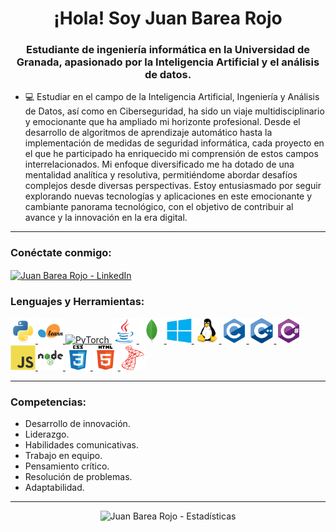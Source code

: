 <h1 align="center">¡Hola! Soy Juan Barea Rojo</h1>
<h3 align="center">Estudiante de ingeniería informática en la Universidad de Granada, apasionado por la Inteligencia Artificial y el análisis de datos.</h3>

- 💻 Estudiar en el campo de la Inteligencia Artificial, Ingeniería y Análisis de Datos, así como en Ciberseguridad, ha sido un viaje multidisciplinario y emocionante que ha ampliado mi horizonte profesional. Desde el desarrollo de algoritmos de aprendizaje automático hasta la implementación de medidas de seguridad informática, cada proyecto en el que he participado ha enriquecido mi comprensión de estos campos interrelacionados. Mi enfoque diversificado me ha dotado de una mentalidad analítica y resolutiva, permitiéndome abordar desafíos complejos desde diversas perspectivas. Estoy entusiasmado por seguir explorando nuevas tecnologías y aplicaciones en este emocionante y cambiante panorama tecnológico, con el objetivo de contribuir al avance y la innovación en la era digital.

<hr/>

<h3 align="left">Conéctate conmigo:</h3>
<p align="left">
  <a href="https://www.linkedin.com/in/juan-barea-rojo" target="_blank">
    <img align="center" src="https://raw.githubusercontent.com/rahuldkjain/github-profile-readme-generator/master/src/images/icons/Social/linked-in-alt.svg" alt="Juan Barea Rojo - LinkedIn" height="30" width="40" />
  </a>
</p>

<h3 align="left">Lenguajes y Herramientas:</h3>
<p align="left">
  <a href="https://www.python.org" target="_blank">
    <img src="https://raw.githubusercontent.com/devicons/devicon/master/icons/python/python-original.svg" alt="Python" width="40" height="40"/>
  </a>
  <a href="https://scikit-learn.org/stable/index.html" target="_blank">
    <img src="https://raw.githubusercontent.com/devicons/devicon/master/icons/scikitlearn/scikitlearn-original.svg" alt="Scikitlearn" width="40" height="40"/>
  </a>
  <a href="https://pytorch.org/" target="_blank">
    <img src="https://raw.githubusercontent.com/pytorch/pytorch/master/docs/source/_static/img/pytorch-logo-dark.svg" alt="PyTorch" width="40" height="40"/>
  </a>
  <a href="https://www.java.com" target="_blank">
    <img src="https://raw.githubusercontent.com/devicons/devicon/master/icons/java/java-original.svg" alt="Java" width="40" height="40"/>
  </a>
  <a href="https://www.mongodb.com" target="_blank">
    <img src="https://raw.githubusercontent.com/devicons/devicon/master/icons/mongodb/mongodb-original.svg" alt="MongoDB" width="40" height="40"/>
  </a>
  <a href="https://www.microsoft.com/windows/" target="_blank">
    <img src="https://raw.githubusercontent.com/devicons/devicon/master/icons/windows8/windows8-original.svg" alt="Windows" width="40" height="40"/>
  </a>
  <a href="https://www.linux.org" target="_blank">
    <img src="https://raw.githubusercontent.com/devicons/devicon/master/icons/linux/linux-original.svg" alt="Linux" width="40" height="40"/>
  </a>
  <a href="https://www.cprogramming.com/" target="_blank">
    <img src="https://raw.githubusercontent.com/devicons/devicon/master/icons/c/c-original.svg" alt="C" width="40" height="40"/>
  </a>
  <a href="https://www.w3schools.com/cpp/" target="_blank">
    <img src="https://raw.githubusercontent.com/devicons/devicon/master/icons/cplusplus/cplusplus-original.svg" alt="C++" width="40" height="40"/>
  </a>
  <a href="https://docs.microsoft.com/en-us/dotnet/csharp/" target="_blank">
    <img src="https://raw.githubusercontent.com/devicons/devicon/master/icons/csharp/csharp-original.svg" alt="C#" width="40" height="40"/>
  </a>
  <a href="https://developer.mozilla.org/en-US/docs/Web/JavaScript" target="_blank">
    <img src="https://raw.githubusercontent.com/devicons/devicon/master/icons/javascript/javascript-original.svg" alt="JavaScript" width="40" height="40"/>
  </a>
  <a href="https://nodejs.org/" target="_blank">
    <img src="https://raw.githubusercontent.com/devicons/devicon/master/icons/nodejs/nodejs-original-wordmark.svg" alt="Node.js" width="40" height="40"/>
  </a>
  <a href="https://www.w3schools.com/css/" target="_blank">
    <img src="https://raw.githubusercontent.com/devicons/devicon/master/icons/css3/css3-original-wordmark.svg" alt="CSS3" width="40" height="40"/>
  </a>
  <a href="https://www.w3schools.com/html/" target="_blank">
    <img src="https://raw.githubusercontent.com/devicons/devicon/master/icons/html5/html5-original-wordmark.svg" alt="HTML5" width="40" height="40"/>
  </a>
  <a href="https://www.microsoft.com/sql-server" target="_blank">
    <img src="https://raw.githubusercontent.com/devicons/devicon/master/icons/microsoftsqlserver/microsoftsqlserver-plain.svg" alt="SQL" width="40" height="40"/>
  </a>
</p>

<hr/>

<h3 align="left">Competencias:</h3>
<ul>
  <li>Desarrollo de innovación.</li>
  <li>Liderazgo.</li>
  <li>Habilidades comunicativas.</li>
  <li>Trabajo en equipo.</li>
  <li>Pensamiento crítico.</li>
  <li>Resolución de problemas.</li>
  <li>Adaptabilidad.</li>
</ul>

<hr/>

<p align="center"><img src="https://github-readme-stats.vercel.app/api/top-langs?username=barearojo&show_icons=true&locale=en&layout=compact" alt="Juan Barea Rojo - Estadísticas" height="250" /></p>


